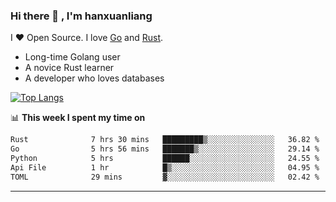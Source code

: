 ### Hi there 👋 , I'm hanxuanliang

<!--
**hanxuanliang/hanxuanliang** is a ✨ _special_ ✨ repository because its `README.md` (this file) appears on your GitHub profile.

Here are some ideas to get you started:

- 🔭 I’m currently working on ...
- 🌱 I’m currently learning ...
- 👯 I’m looking to collaborate on ...
- 🤔 I’m looking for help with ...
- 💬 Ask me about ...
- 📫 How to reach me: ...
- 😄 Pronouns: ...
- ⚡ Fun fact: ...
-->
I ❤ Open Source. I love [Go](https://golang.org) and [Rust](https://www.rust-lang.org/zh-CN/).

* Long-time Golang user
* A novice Rust learner
* A developer who loves databases

[![Top Langs](https://github-readme-stats.vercel.app/api?username=hanxuanliang&show_icons=true&count_private=true&line_height=40)](https://github.com/anuraghazra/github-readme-stats)

📊 **This week I spent my time on**
<!--START_SECTION:waka-->

```txt
Rust              7 hrs 30 mins   █████████▒░░░░░░░░░░░░░░░   36.82 %
Go                5 hrs 56 mins   ███████▒░░░░░░░░░░░░░░░░░   29.14 %
Python            5 hrs           ██████░░░░░░░░░░░░░░░░░░░   24.55 %
Api File          1 hr            █▒░░░░░░░░░░░░░░░░░░░░░░░   04.95 %
TOML              29 mins         ▓░░░░░░░░░░░░░░░░░░░░░░░░   02.42 %
```

<!--END_SECTION:waka-->

***
